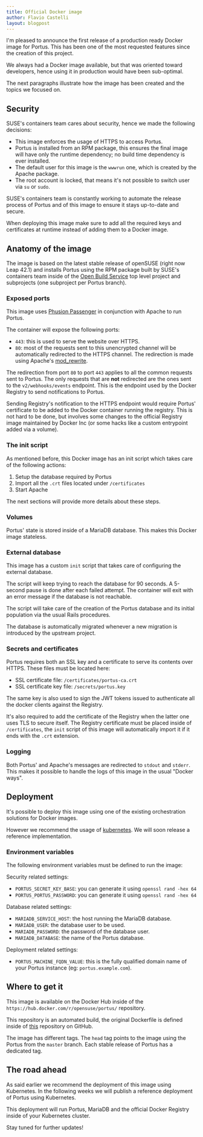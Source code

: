 ```yaml
---
title: Official Docker image
author: Flavio Castelli
layout: blogpost
---
```


I'm pleased to announce the first release of a production ready Docker image for
Portus. This has been one of the most requested features since the creation of
this project.

We always had a Docker image available, but that was oriented toward developers,
hence using it in production would have been sub-optimal.

The next paragraphs illustrate how the image has been created and the topics we
focused on.

## Security

SUSE's containers team cares about security, hence we made the following
decisions:

  * This image enforces the usage of HTTPS to access Portus.
  * Portus is installed from an RPM package, this ensures the final image will
    have only the runtime dependency; no build time dependency is ever installed.
  * The default user for this image is the `wwwrun` one, which is created by the
    Apache package.
  * The root account is locked, that means it's not possible to switch user via
    `su` or `sudo`.

SUSE's containers team is constantly working to automate the release process
of Portus and of this image to ensure it stays up-to-date and secure.

When deploying this image make sure to add all the required keys and
certificates at runtime instead of adding them to a Docker image.

## Anatomy of the image

The image is based on the latest stable release of openSUSE (right now Leap 42.1)
and installs Portus using the RPM package built by SUSE's containers team inside
of the [Open Build Service](https://build.opensuse.org/project/subprojects/Virtualization:containers:Portus)
top level project and subprojects (one subproject per Portus branch).

### Exposed ports

This image uses [Phusion Passenger](https://www.phusionpassenger.com/) in
conjunction with Apache to run Portus.

The container will expose the following ports:

  * `443`: this is used to serve the website over HTTPS.
  * `80`: most of the requests sent to this unencrypted channel will be
    automatically redirected to the HTTPS channel.
    The redirection is made using Apache's [mod_rewrite](https://httpd.apache.org/docs/current/mod/mod_rewrite.html).

The redirection from port `80` to port `443` applies to all the common requests sent
to Portus. The only requests that are **not** redirected are the ones sent to
the `v2/webhooks/events` endpoint. This is the endpoint used by the Docker
Registry to send notifications to Portus.

Sending Registry's notification to the HTTPS endpoint would require Portus'
certificate to be added to the Docker container running the registry. This is
not hard to be done, but involves some changes to the official Registry image
maintained by Docker Inc (or some hacks like a custom entrypoint added via a volume).

### The init script

As mentioned before, this Docker image has an init script which takes care of the
following actions:

  1. Setup the database required by Portus
  2. Import all the `.crt` files located under `/certificates`
  3. Start Apache

The next sections will provide more details about these steps.

### Volumes

Portus' state is stored inside of a MariaDB database. This makes this Docker
image stateless.

### External database

This image has a custom `init` script that takes care of configuring the external
database.

The script will keep trying to reach the database for 90 seconds. A 5-second
pause is done after each failed attempt. The container will exit with an error
message if the database is not reachable.

The script will take care of the creation of the Portus database and its initial
population via the usual Rails procedures.

The database is automatically migrated whenever a new migration is introduced
by the upstream project.

### Secrets and certificates

Portus requires both an SSL key and a certificate to serve its contents over
HTTPS.
These files must be located here:

  * SSL certificate file: `/certificates/portus-ca.crt`
  * SSL certificate key file: `/secrets/portus.key`

The same key is also used to sign the JWT tokens issued to authenticate all the
docker clients against the Registry.

It's also required to add the certificate of the Registry when the latter one
uses TLS to secure itself.
The Registry certificate must be placed inside of `/certificates`, the `init`
script of this image will automatically import it if it ends with the `.crt`
extension.

### Logging

Both Portus' and Apache's messages are redirected to `stdout` and `stderr`. This
makes it possible to handle the logs of this image in the usual "Docker ways".

## Deployment

It's possible to deploy this image using one of the existing orchestration
solutions for Docker images.

However we recommend the usage of [kubernetes](http://kubernetes.io/). We will
soon release a reference implementation.

### Environment variables

The following environment variables must be defined to run the image:

Security related settings:

  * `PORTUS_SECRET_KEY_BASE`: you can generate it using `openssl rand -hex 64`
  * `PORTUS_PORTUS_PASSWORD`: you can generate it using `openssl rand -hex 64`

Database related settings:

  * `MARIADB_SERVICE_HOST`: the host running the MariaDB database.
  * `MARIADB_USER`: the database user to be used.
  * `MARIADB_PASSWORD`: the password of the database user.
  * `MARIADB_DATABASE`: the name of the Portus database.

Deployment related settings:

  * `PORTUS_MACHINE_FQDN_VALUE`: this is the fully qualified domain name of your
    Portus instance (eg: `portus.example.com`).

## Where to get it

This image is available on the Docker Hub inside of the
`https://hub.docker.com/r/opensuse/portus/` repository.

This repository is an automated build, the original Dockerfile is
defined inside of
[this](https://github.com/openSUSE/docker-containers/tree/master/derived_images/portus)
repository on GitHub.

The image has different tags. The `head` tag points to the image using the Portus
from the `master` branch.
Each stable release of Portus has a dedicated tag.

## The road ahead

As said earlier we recommend the deployment of this image using Kubernetes. In the
following weeks we will publish a reference deployment of Portus using Kubernetes.

This deployment will run Portus, MariaDB and the official Docker Registry inside
of your Kubernetes cluster.

Stay tuned for further updates!
